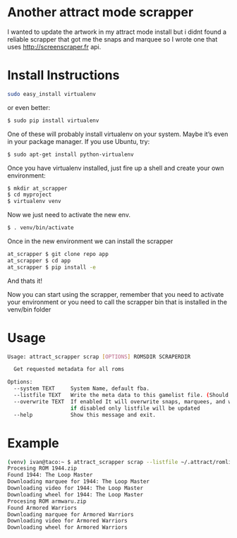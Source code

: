 # Another attract mode scrapper
I wanted to update the artwork in my attract mode install but 
i didnt found a reliable scrapper that got me the snaps and marquee
so I wrote one that uses http://screenscraper.fr api.


# Install Instructions
```bash
sudo easy_install virtualenv
```
or even better:
```bash
$ sudo pip install virtualenv
```
One of these will probably install virtualenv on your system. Maybe it’s even in your package manager. If you use Ubuntu, try:

```bash
$ sudo apt-get install python-virtualenv
```

Once you have virtualenv installed, just fire up a shell and create your own environment:

```bash
$ mkdir at_scrapper
$ cd myproject
$ virtualenv venv
```

Now we just need to activate the new env.

```bash
$ . venv/bin/activate
```

Once in the new environment we can install the scrapper

```bash
at_scrapper $ git clone repo app
at_scrapper $ cd app
at_scrapper $ pip install -e
```

And thats it!

Now you can start using the scrapper, remember that you need to activate your environment
or you need to call the scrapper bin that is installed in the venv/bin folder

# Usage

```bash
Usage: attract_scrapper scrap [OPTIONS] ROMSDIR SCRAPERDIR

  Get requested metadata for all roms

Options:
  --system TEXT     System Name, default fba.
  --listfile TEXT   Write the meta data to this gamelist file. (Should be something like ~/.attract/romlist/Final Burn Alpha.txt)
  --overwrite TEXT  If enabled It will overwrite snaps, marquees, and wheels,
                    if disabled only listfile will be updated
  --help            Show this message and exit.
```

# Example

```bash
(venv) ivan@taco:~ $ attract_scrapper scrap --listfile ~/.attract/romlists/Final\ Burn\ Alpha.txt ~/roms/fba/ ~/roms/fba/
Procesing ROM 1944.zip
Found 1944: The Loop Master
Downloading marquee for 1944: The Loop Master
Downloading video for 1944: The Loop Master
Downloading wheel for 1944: The Loop Master
Procesing ROM armwaru.zip
Found Armored Warriors
Downloading marquee for Armored Warriors
Downloading video for Armored Warriors
Downloading wheel for Armored Warriors
```